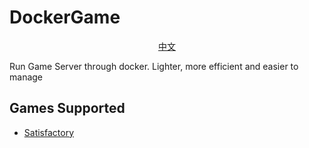 # DockerGame

<p align="center"> <a href="https://github.com/jinzhongjia/DockerGame/blob/main/README_CN.md">中文</a> </p>

Run Game Server through docker. Lighter, more efficient and easier to manage

## Games Supported

- [Satisfactory](https://github.com/jinzhongjia/DockerGame/tree/main/Satisfactory)
